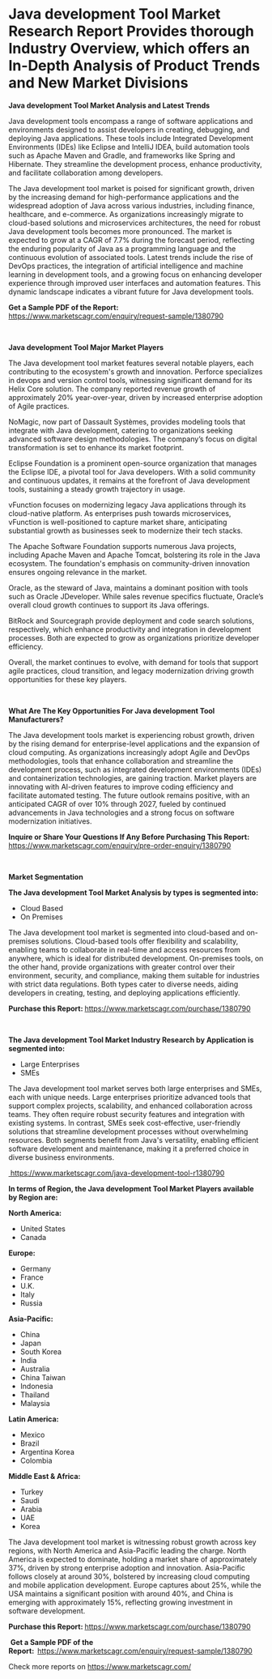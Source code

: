 <p><h1>Java development Tool Market Research Report Provides thorough Industry Overview, which offers an In-Depth Analysis of Product Trends and New Market Divisions</h1></p><p><strong>Java development Tool Market Analysis and Latest Trends</strong></p>
<p><p>Java development tools encompass a range of software applications and environments designed to assist developers in creating, debugging, and deploying Java applications. These tools include Integrated Development Environments (IDEs) like Eclipse and IntelliJ IDEA, build automation tools such as Apache Maven and Gradle, and frameworks like Spring and Hibernate. They streamline the development process, enhance productivity, and facilitate collaboration among developers.</p><p>The Java development tool market is poised for significant growth, driven by the increasing demand for high-performance applications and the widespread adoption of Java across various industries, including finance, healthcare, and e-commerce. As organizations increasingly migrate to cloud-based solutions and microservices architectures, the need for robust Java development tools becomes more pronounced. The market is expected to grow at a CAGR of 7.7% during the forecast period, reflecting the enduring popularity of Java as a programming language and the continuous evolution of associated tools. Latest trends include the rise of DevOps practices, the integration of artificial intelligence and machine learning in development tools, and a growing focus on enhancing developer experience through improved user interfaces and automation features. This dynamic landscape indicates a vibrant future for Java development tools.</p></p>
<p><strong>Get a Sample PDF of the Report:&nbsp;</strong> <a href="https://www.marketscagr.com/enquiry/request-sample/1380790?utm_campaign=2384&utm_medium=2&utm_source=Github&utm_content=ia&utm_term=09032025&utm_id=java-development-tool">https://www.marketscagr.com/enquiry/request-sample/1380790</a></p>
<p>&nbsp;</p>
<p><strong>Java development Tool Major Market Players</strong></p>
<p><p>The Java development tool market features several notable players, each contributing to the ecosystem's growth and innovation. Perforce specializes in devops and version control tools, witnessing significant demand for its Helix Core solution. The company reported revenue growth of approximately 20% year-over-year, driven by increased enterprise adoption of Agile practices.</p><p>NoMagic, now part of Dassault Systèmes, provides modeling tools that integrate with Java development, catering to organizations seeking advanced software design methodologies. The company’s focus on digital transformation is set to enhance its market footprint.</p><p>Eclipse Foundation is a prominent open-source organization that manages the Eclipse IDE, a pivotal tool for Java developers. With a solid community and continuous updates, it remains at the forefront of Java development tools, sustaining a steady growth trajectory in usage.</p><p>vFunction focuses on modernizing legacy Java applications through its cloud-native platform. As enterprises push towards microservices, vFunction is well-positioned to capture market share, anticipating substantial growth as businesses seek to modernize their tech stacks.</p><p>The Apache Software Foundation supports numerous Java projects, including Apache Maven and Apache Tomcat, bolstering its role in the Java ecosystem. The foundation's emphasis on community-driven innovation ensures ongoing relevance in the market.</p><p>Oracle, as the steward of Java, maintains a dominant position with tools such as Oracle JDeveloper. While sales revenue specifics fluctuate, Oracle’s overall cloud growth continues to support its Java offerings.</p><p>BitRock and Sourcegraph provide deployment and code search solutions, respectively, which enhance productivity and integration in development processes. Both are expected to grow as organizations prioritize developer efficiency.</p><p>Overall, the market continues to evolve, with demand for tools that support agile practices, cloud transition, and legacy modernization driving growth opportunities for these key players.</p></p>
<p>&nbsp;</p>
<p><strong>What Are The Key Opportunities For Java development Tool Manufacturers?</strong></p>
<p><p>The Java development tools market is experiencing robust growth, driven by the rising demand for enterprise-level applications and the expansion of cloud computing. As organizations increasingly adopt Agile and DevOps methodologies, tools that enhance collaboration and streamline the development process, such as integrated development environments (IDEs) and containerization technologies, are gaining traction. Market players are innovating with AI-driven features to improve coding efficiency and facilitate automated testing. The future outlook remains positive, with an anticipated CAGR of over 10% through 2027, fueled by continued advancements in Java technologies and a strong focus on software modernization initiatives.</p></p>
<p><strong>Inquire or Share Your Questions If Any Before Purchasing This Report:</strong> <a href="https://www.marketscagr.com/enquiry/pre-order-enquiry/1380790?utm_campaign=2384&utm_medium=2&utm_source=Github&utm_content=ia&utm_term=09032025&utm_id=java-development-tool">https://www.marketscagr.com/enquiry/pre-order-enquiry/1380790</a></p>
<p>&nbsp;</p>
<p><strong>Market Segmentation</strong></p>
<p><strong>The Java development Tool Market Analysis by types is segmented into:</strong></p>
<p><ul><li>Cloud Based</li><li>On Premises</li></ul></p>
<p><p>The Java development tool market is segmented into cloud-based and on-premises solutions. Cloud-based tools offer flexibility and scalability, enabling teams to collaborate in real-time and access resources from anywhere, which is ideal for distributed development. On-premises tools, on the other hand, provide organizations with greater control over their environment, security, and compliance, making them suitable for industries with strict data regulations. Both types cater to diverse needs, aiding developers in creating, testing, and deploying applications efficiently.</p></p>
<p><strong>Purchase this Report:&nbsp;</strong><a href="https://www.marketscagr.com/purchase/1380790?utm_campaign=2384&utm_medium=2&utm_source=Github&utm_content=ia&utm_term=09032025&utm_id=java-development-tool">https://www.marketscagr.com/purchase/1380790</a></p>
<p>&nbsp;</p>
<p><strong>The Java development Tool Market Industry Research by Application is segmented into:</strong></p>
<p><ul><li>Large Enterprises</li><li>SMEs</li></ul></p>
<p><p>The Java development tool market serves both large enterprises and SMEs, each with unique needs. Large enterprises prioritize advanced tools that support complex projects, scalability, and enhanced collaboration across teams. They often require robust security features and integration with existing systems. In contrast, SMEs seek cost-effective, user-friendly solutions that streamline development processes without overwhelming resources. Both segments benefit from Java's versatility, enabling efficient software development and maintenance, making it a preferred choice in diverse business environments.</p></p>
<p><a href="https://www.marketscagr.com/java-development-tool-r1380790?utm_campaign=2384&utm_medium=2&utm_source=Github&utm_content=ia&utm_term=09032025&utm_id=java-development-tool">&nbsp;https://www.marketscagr.com/java-development-tool-r1380790</a></p>
<p><strong>In terms of Region, the Java development Tool Market Players available by Region are:</strong></p>
<p>
    <p> <strong> North America: </strong>
        <ul>
            <li>United States</li>
            <li>Canada</li>
        </ul>
        </p> 
    <p> <strong> Europe: </strong>
        <ul>
            <li>Germany</li>
            <li>France</li>
            <li>U.K.</li>
            <li>Italy</li>
            <li>Russia</li>
        </ul>
        </p> 
    <p> <strong> Asia-Pacific: </strong>
        <ul>
            <li>China</li>
            <li>Japan</li>
            <li>South Korea</li>
            <li>India</li>
            <li>Australia</li>
            <li>China Taiwan</li>
            <li>Indonesia</li>
            <li>Thailand</li>
            <li>Malaysia</li>
        </ul>
        </p> 
    <p> <strong> Latin America: </strong>
        <ul>
            <li>Mexico</li>
            <li>Brazil</li>
            <li>Argentina Korea</li>
            <li>Colombia</li>
        </ul>
        </p> 
    <p> <strong> Middle East & Africa: </strong>
        <ul>
            <li>Turkey</li>
            <li>Saudi</li>
            <li>Arabia</li>
            <li>UAE</li>
            <li>Korea</li>
        </ul>
    </p>
    </p>
<p><p>The Java development tool market is witnessing robust growth across key regions, with North America and Asia-Pacific leading the charge. North America is expected to dominate, holding a market share of approximately 37%, driven by strong enterprise adoption and innovation. Asia-Pacific follows closely at around 30%, bolstered by increasing cloud computing and mobile application development. Europe captures about 25%, while the USA maintains a significant position with around 40%, and China is emerging with approximately 15%, reflecting growing investment in software development.</p></p>
<p><strong>Purchase this Report: </strong><a href="https://www.marketscagr.com/purchase/1380790?utm_campaign=2384&utm_medium=2&utm_source=Github&utm_content=ia&utm_term=09032025&utm_id=java-development-tool">https://www.marketscagr.com/purchase/1380790</a></p>
<p>&nbsp;<strong>Get a Sample PDF of the Report:&nbsp;&nbsp;</strong><a href="https://www.marketscagr.com/enquiry/request-sample/1380790?utm_campaign=2384&utm_medium=2&utm_source=Github&utm_content=ia&utm_term=09032025&utm_id=java-development-tool">https://www.marketscagr.com/enquiry/request-sample/1380790</a></p>
<p><strong></strong></p>
<p>Check more reports on <a href="https://www.marketscagr.com/?utm_campaign=2384&utm_medium=2&utm_source=Github&utm_content=ia&utm_term=09032025&utm_id=java-development-tool">https://www.marketscagr.com/</a></p>